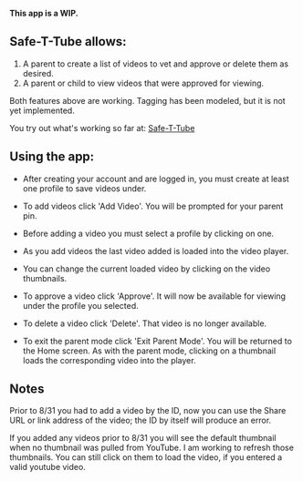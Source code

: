 **This app is a WIP.**

## **Safe-T-Tube allows:**
 1) A parent to create a list of videos to vet and approve or delete them as desired.
 2) A parent or child to view videos that were approved for viewing.
 
 Both features above are working.  Tagging has been modeled, but it is not yet implemented.
 
 You try out what's working so far at: [Safe-T-Tube](https://vast-dawn-24320.herokuapp.com/)
 
## **Using the app:**
  * After creating your account and are logged in, you must create at least one profile to
 save videos under.
 
  * To add videos click 'Add Video'.  You will be prompted for your parent pin.
 
  * Before adding a video you must select a profile by clicking on one.
 
  * As you add videos the last video added is loaded into the video player.
 
  * You can change the current loaded video by clicking on the video thumbnails.
 
  * To approve a video click 'Approve'.  It will now be available for viewing under the
 profile you selected.
 
  * To delete a video click 'Delete'.  That video is no longer available.
 
  * To exit the parent mode click 'Exit Parent Mode'.  You will be returned to the Home 
 screen.  As with the parent mode, clicking on a thumbnail loads the corresponding
 video into the player.
 
 
## **Notes** 

 Prior to 8/31 you had to add a video by the ID, now you can use the Share URL or
 link address of the video; the ID by itself will produce an error.
 
 If you added any videos prior to 8/31 you will see the default thumbnail when no 
 thumbnail was pulled from YouTube.  I am working to refresh those thumbnails. You can
 still click on them to load the video, if you entered a valid youtube video.
